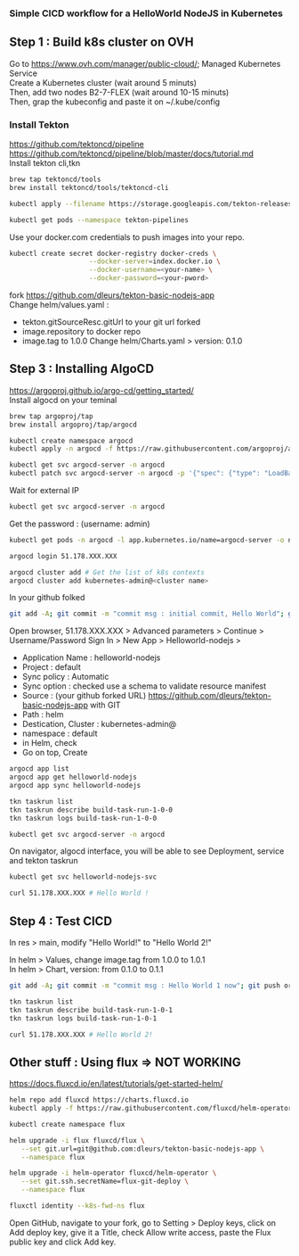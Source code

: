 ### Simple CICD workflow for a HelloWorld NodeJS in Kubernetes
## Step 1 : Build k8s cluster on OVH

Go to https://www.ovh.com/manager/public-cloud/; Managed Kubernetes Service<br/>
Create a Kubernetes cluster (wait around 5 minuts)<br/>
Then, add two nodes B2-7-FLEX (wait around 10-15 minuts)<br/> 
Then, grap the kubeconfig and paste it on ~/.kube/config<br/>
### Install Tekton
https://github.com/tektoncd/pipeline<br/>
https://github.com/tektoncd/pipeline/blob/master/docs/tutorial.md<br/>
Install tekton cli,tkn
```bash
brew tap tektoncd/tools
brew install tektoncd/tools/tektoncd-cli
``` 
```bash
kubectl apply --filename https://storage.googleapis.com/tekton-releases/pipeline/latest/release.yaml
```
```bash
kubectl get pods --namespace tekton-pipelines
```
Use your docker.com credentials to push images into your repo.
```bash
kubectl create secret docker-registry docker-creds \
                    --docker-server=index.docker.io \
                    --docker-username=<your-name> \
                    --docker-password=<your-pword> 
```
fork https://github.com/dleurs/tekton-basic-nodejs-app<br/> 
Change helm/values.yaml :
- tekton.gitSourceResc.gitUrl to your git url forked
- image.repository to docker repo
- image.tag to 1.0.0
Change helm/Charts.yaml > version: 0.1.0 <br/> 

## Step 3 : Installing AlgoCD 
https://argoproj.github.io/argo-cd/getting_started/<br/>
Install algocd on your teminal
```bash
brew tap argoproj/tap
brew install argoproj/tap/argocd
```
```bash
kubectl create namespace argocd
kubectl apply -n argocd -f https://raw.githubusercontent.com/argoproj/argo-cd/stable/manifests/install.yaml
```

```bash
kubectl get svc argocd-server -n argocd
kubectl patch svc argocd-server -n argocd -p '{"spec": {"type": "LoadBalancer"}}'
```
Wait for external IP
```bash
kubectl get svc argocd-server -n argocd
```
Get the password :  (username: admin)
```bash
kubectl get pods -n argocd -l app.kubernetes.io/name=argocd-server -o name | cut -d'/' -f 2
```
```bash
argocd login 51.178.XXX.XXX
```
```bash
argocd cluster add # Get the list of k8s contexts
argocd cluster add kubernetes-admin@<cluster name>
```
In your github folked
```bash
git add -A; git commit -m "commit msg : initial commit, Hello World"; git push origin master;
```
Open browser, 51.178.XXX.XXX > Advanced parameters > Continue > Username/Password Sign In > New App > Helloworld-nodejs > <br/>
- Application Name : helloworld-nodejs
- Project : default
- Sync policy : Automatic
- Sync option : checked use a schema to validate resource manifest
- Source : (your github forked URL) https://github.com/dleurs/tekton-basic-nodejs-app with GIT
- Path : helm
- Destication, Cluster : kubernetes-admin@<ovh cluster name>
- namespace : default
- in Helm, check 
- Go on top, Create
```bash
argocd app list
argocd app get helloworld-nodejs
argocd app sync helloworld-nodejs

tkn taskrun list
tkn taskrun describe build-task-run-1-0-0
tkn taskrun logs build-task-run-1-0-0
```
```bash
kubectl get svc argocd-server -n argocd
```
On navigator, algocd interface, you will be able to see Deployment, service and tekton taskrun<br/>
```bash
kubectl get svc helloworld-nodejs-svc 
```
```bash
curl 51.178.XXX.XXX # Hello World !
```

## Step 4 : Test CICD

In res > main, modify "Hello World!" to "Hello World 2!"<br/>

In helm > Values, change image.tag from 1.0.0 to 1.0.1 <br/>
In helm > Chart, version: from 0.1.0 to 0.1.1 <br/>
```bash
git add -A; git commit -m "commit msg : Hello World 1 now"; git push origin master
```
```bash
tkn taskrun list
tkn taskrun describe build-task-run-1-0-1
tkn taskrun logs build-task-run-1-0-1
```
```bash
curl 51.178.XXX.XXX # Hello World 2!
```


## Other stuff : Using flux => NOT WORKING
https://docs.fluxcd.io/en/latest/tutorials/get-started-helm/
```bash
helm repo add fluxcd https://charts.fluxcd.io
kubectl apply -f https://raw.githubusercontent.com/fluxcd/helm-operator/master/deploy/crds.yaml
```
```bash
kubectl create namespace flux
```
```bash
helm upgrade -i flux fluxcd/flux \
   --set git.url=git@github.com:dleurs/tekton-basic-nodejs-app \
   --namespace flux
```
```bash
helm upgrade -i helm-operator fluxcd/helm-operator \
   --set git.ssh.secretName=flux-git-deploy \
   --namespace flux
```
```bash
fluxctl identity --k8s-fwd-ns flux
```
Open GitHub, navigate to your fork, go to Setting > Deploy keys, click on Add deploy key, give it a Title, check Allow write access, paste the Flux public key and click Add key.
```bash
```
